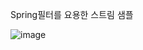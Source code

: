 Spring필터를 요용한 스트림 샘플

![image](https://user-images.githubusercontent.com/96629767/148801780-110d589b-1e8b-4794-804a-e6eede3c3240.png)
